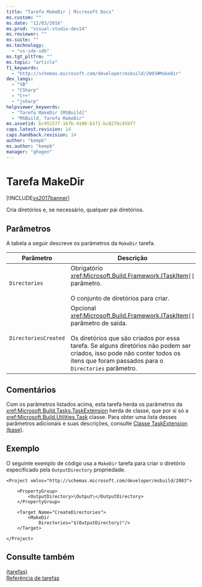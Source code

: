 ```yaml
---
title: "Tarefa MakeDir | Microsoft Docs"
ms.custom: ""
ms.date: "12/03/2016"
ms.prod: "visual-studio-dev14"
ms.reviewer: ""
ms.suite: ""
ms.technology: 
  - "vs-ide-sdk"
ms.tgt_pltfrm: ""
ms.topic: "article"
f1_keywords: 
  - "http://schemas.microsoft.com/developer/msbuild/2003#MakeDir"
dev_langs: 
  - "VB"
  - "CSharp"
  - "C++"
  - "jsharp"
helpviewer_keywords: 
  - "Tarefa MakeDir [MSBuild]"
  - "MSBuild, Tarefa MakeDir"
ms.assetid: bc951577-1bfb-4100-b1f1-bc8278c45bf7
caps.latest.revision: 14
caps.handback.revision: 14
author: "kempb"
ms.author: "kempb"
manager: "ghogen"
---
```

# Tarefa MakeDir
[!INCLUDE[vs2017banner](../code-quality/includes/vs2017banner.md)]

Cria diretórios e, se necessário, qualquer pai diretórios.  
  
## Parâmetros  
 A tabela a seguir descreve os parâmetros da `MakeDir` tarefa.  
  
|Parâmetro|Descrição|  
|---------------|---------------|  
|`Directories`|Obrigatório <xref:Microsoft.Build.Framework.ITaskItem>`[]` parâmetro.<br /><br /> O conjunto de diretórios para criar.|  
|`DirectoriesCreated`|Opcional <xref:Microsoft.Build.Framework.ITaskItem>`[]` parâmetro de saída.<br /><br /> Os diretórios que são criados por essa tarefa.  Se alguns diretórios não podem ser criados, isso pode não conter todos os itens que foram passados para o `Directories` parâmetro.|  
  
## Comentários  
 Com os parâmetros listados acima, esta tarefa herda os parâmetros da <xref:Microsoft.Build.Tasks.TaskExtension> herda de classe, que por si só a <xref:Microsoft.Build.Utilities.Task> classe.  Para obter uma lista desses parâmetros adicionais e suas descrições, consulte [Classe TaskExtension \(base\)](../msbuild/taskextension-base-class.md).  
  
## Exemplo  
 O seguinte exemplo de código usa a `MakeDir` tarefa para criar o diretório especificado pela `OutputDirectory` propriedade.  
  
```  
<Project xmlns="http://schemas.microsoft.com/developer/msbuild/2003">  
  
    <PropertyGroup>  
        <OutputDirectory>\Output\</OutputDirectory>  
    </PropertyGroup>  
  
    <Target Name="CreateDirectories">  
        <MakeDir  
            Directories="$(OutputDirectory)"/>  
    </Target>  
  
</Project>  
```  
  
## Consulte também  
 [ \(tarefas\)](../msbuild/msbuild-tasks.md)   
 [Referência de tarefas](../msbuild/msbuild-task-reference.md)